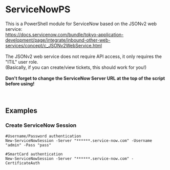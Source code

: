 # ServiceNowPS
This is a PowerShell module for ServiceNow based on the JSONv2 web service:</br>
https://docs.servicenow.com/bundle/tokyo-application-development/page/integrate/inbound-other-web-services/concept/c_JSONv2WebService.html</br></br>
The JSONv2 web service does not require API access, it only requires the "ITIL" user role.</br>(Basically, if you can create/view tickets, this should work for you!)</br></br>
<b>Don't forget to change the ServiceNow Server URL at the top of the script before using!</b></br></br></br>

## Examples
### Create ServiceNow Session
```
#Username/Password authentication
New-ServiceNowSession -Server "******.service-now.com" -Username "admin" -Pass "pass"

#SmartCard authentication
New-ServiceNowSession -Server "******.service-now.com" -CertificateAuth
```
